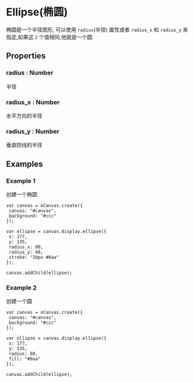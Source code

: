 # Ellipse(椭圆)

椭圆是一个半径图形, 可以使用 `radius`(半径) 属性或者 `radius_x` 和 `radius_y` 来指定,如果这 `2` 个值相同,他就是一个圆.

## Properties

### radius : Number

半径

### radius_x : Number

水平方向的半径

### radius_y : Number

垂直防线的半径


## Examples

### Example 1

创建一个椭圆

```
var canvas = oCanvas.create({
 canvas: "#canvas",
 background: "#ccc"
});

var ellipse = canvas.display.ellipse({
 x: 177,
 y: 135,
 radius_x: 80,
 radius_y: 40,
 stroke: "10px #0aa"
});

canvas.addChild(ellipse);
```

### Example 2

创建一个圆

```
var canvas = oCanvas.create({
 canvas: "#canvas",
 background: "#ccc"
});

var ellipse = canvas.display.ellipse({
 x: 177,
 y: 135,
 radius: 80,
 fill: "#0aa"
});

canvas.addChild(ellipse);
```
